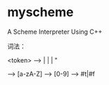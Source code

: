 # myscheme
A Scheme Interpreter Using C++

词法：

\<token\> ——> <identifer> | <number> | <boolean> | <string>"

<letter> ——> [a-zA-Z]
<digit> ——> [0-9]
<boolean> ——> #t|#f
